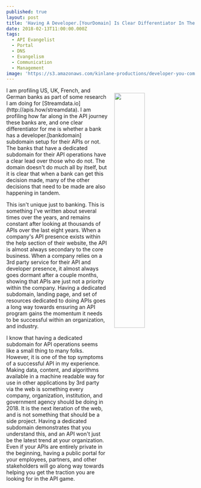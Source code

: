 ```yaml
---
published: true
layout: post
title: 'Having A Developer.[YourDomain] Is Clear Differentiator In The API Game'
date: 2018-02-13T11:00:00.000Z
tags:
  - API Evangelist
  - Portal
  - DNS
  - Evangelism
  - Communication
  - Management
image: 'https://s3.amazonaws.com/kinlane-productions/developer-you-com.jpg'
---
```

<p><img src="https://s3.amazonaws.com/kinlane-productions/developer-you-com.jpg" align="right" width="40%" style="padding: 15px;"></p>I am profiling US, UK, French, and German banks as part of some research I am doing for [Streamdata.io](http://apis.how/streamdata). I am profiling how far along in the API journey these banks are, and one clear differentiator for me is whether a bank has a developer.[bankdomain] subdomain setup for their APIs or not. The banks that have a dedicated subdomain for their API operations have a clear lead over those who do not. The domain doesn't do much all by itself, but it is clear that when a bank can get this decision made, many of the other decisions that need to be made are also happening in tandem.

This isn't unique just to banking. This is something I've written about several times over the years, and remains constant after looking at thousands of APIs over the last eight years. When a company's API presence exists within the help section of their website, the API is almost always secondary to the core business. When a company relies on a 3rd party service for their API and developer presence, it almost always goes dormant after a couple months, showing that APIs are just not a priority within the company. Having a dedicated subdomain, landing page, and set of resources dedicated to doing APIs goes a long way towards ensuring an API program gains the momentum it needs to be successful within an organization, and industry.

I know that having a dedicated subdomain for API operations seems like a small thing to many folks. However, it is one of the top symptoms of a successful API in my experience. Making data, content, and algorithms available in a machine readable way for use in other applications by 3rd party via the web is something every company, organization, institution, and government agency should be doing in 2018. It is the next iteration of the web, and is not something that should be a side project. Having a dedicated subdomain demonstrates that you understand this, and an API won't just be the latest trend at your organization. Even if your APIs are entirely private in the beginning, having a public portal for your employees, partners, and other stakeholders will go along way towards helping you get the traction you are looking for in the API game.
